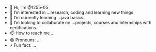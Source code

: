 - 👋 Hi, I’m @1255-05
- 👀 I’m interested in ...research, coding and learning new things.
- 🌱 I’m currently learning ...java basics.
- 💞️ I’m looking to collaborate on ...projects, courses and internships with certifications.
- 📫 How to reach me ...
- 😄 Pronouns: ...
- ⚡ Fun fact: ...

<!---
1255-05/1255-05 is a ✨ special ✨ repository because its `README.md` (this file) appears on your GitHub profile.
You can click the Preview link to take a look at your changes.
--->
